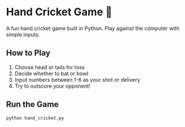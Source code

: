 # Hand Cricket Game 🏏

A fun hand cricket game built in Python. Play against the computer with simple inputs.

## How to Play

1. Choose head or tails for toss  
2. Decide whether to bat or bowl  
3. Input numbers between 1-6 as your shot or delivery  
4. Try to outscore your opponent!

## Run the Game

```bash
python hand_cricket.py
